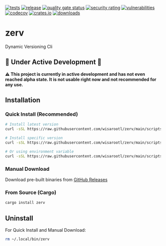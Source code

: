 [![tests](https://img.shields.io/github/actions/workflow/status/wisarootl/zerv/ci-test.yml?branch=main&label=tests&logo=github)](https://github.com/wisarootl/zerv/actions/workflows/ci-test.yml)
[![release](https://img.shields.io/github/actions/workflow/status/wisarootl/zerv/cd.yml?branch=main&label=release&logo=github)](https://github.com/wisarootl/zerv/actions/workflows/cd.yml)
[![quality gate status](https://sonarcloud.io/api/project_badges/measure?project=wisarootl_zerv&metric=alert_status)](https://sonarcloud.io/summary/new_code?id=wisarootl_zerv)
[![security rating](https://sonarcloud.io/api/project_badges/measure?project=wisarootl_zerv&metric=security_rating)](https://sonarcloud.io/summary/new_code?id=wisarootl_zerv)
[![vulnerabilities](https://sonarcloud.io/api/project_badges/measure?project=wisarootl_zerv&metric=vulnerabilities)](https://sonarcloud.io/summary/new_code?id=wisarootl_zerv)
[![codecov](https://img.shields.io/codecov/c/github/wisarootl/zerv?token=549GL6LQBX&label=codecov&logo=codecov)](https://codecov.io/gh/wisarootl/zerv)
[![crates.io](https://img.shields.io/crates/v/zerv?color=green)](https://crates.io/crates/zerv)
[![downloads](https://img.shields.io/crates/d/zerv?label=downloads&color=green)](https://crates.io/crates/zerv)

# zerv

Dynamic Versioning Cli

## 🚧 Under Active Development 🚧

**⚠️ This project is currently in active development and has not even reached alpha state. It is not usable right now and not recommended for any use.**

## Installation

### Quick Install (Recommended)

```bash
# Install latest version
curl -sSL https://raw.githubusercontent.com/wisarootl/zerv/main/scripts/install.sh | bash

# Install specific version
curl -sSL https://raw.githubusercontent.com/wisarootl/zerv/main/scripts/install.sh | bash -s v0.4.3

# Or using environment variable
curl -sSL https://raw.githubusercontent.com/wisarootl/zerv/main/scripts/install.sh | ZERV_VERSION=v0.4.3 bash
```

### Manual Download

Download pre-built binaries from [GitHub Releases](https://github.com/wisarootl/zerv/releases)

### From Source (Cargo)

```bash
cargo install zerv
```

## Uninstall

For Quick Install and Manual Download:

```bash
rm ~/.local/bin/zerv
```
